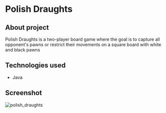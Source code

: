 # Polish Draughts 

## About project
Polish Draughts is a two-player board game where the goal is to capture all opponent's pawns or restrict their movements on a square board with white and black pawns

## Technologies used
- Java

## Screenshot
![polish_draughts](https://github.com/karolinalodzinska/Polish-Draughts-Java/assets/102509808/f41a1261-aaca-40be-b17b-2f172486bb6a)
